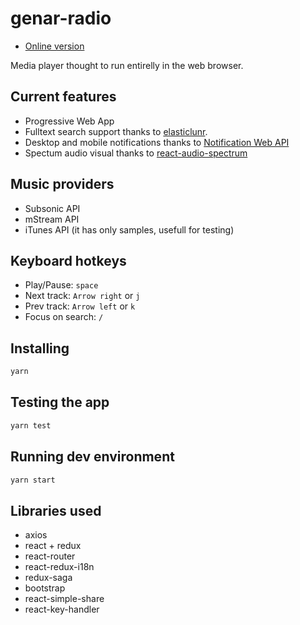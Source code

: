 # genar-radio

* [Online version](http://genar-radio.surge.sh/)

Media player thought to run entirelly in the web browser.

## Current features

* Progressive Web App
* Fulltext search support thanks to [elasticlunr](https://elasticlunr.com/).
* Desktop and mobile notifications thanks to [Notification Web API](https://developer.mozilla.org/en-US/docs/Web/API/notification)
* Spectum audio visual thanks to [react-audio-spectrum](https://github.com/hu-ke/react-audio-spectrum)

## Music providers

* Subsonic API
* mStream API
* iTunes API (it has only samples, usefull for testing)

## Keyboard hotkeys

* Play/Pause: `space`
* Next track: `Arrow right` or `j`
* Prev track: `Arrow left` or `k`
* Focus on search: `/`

## Installing

```bash
yarn
```

## Testing the app

```bash
yarn test
```

## Running dev environment

```bash
yarn start
```

## Libraries used

* axios
* react + redux
* react-router
* react-redux-i18n
* redux-saga
* bootstrap
* react-simple-share
* react-key-handler
